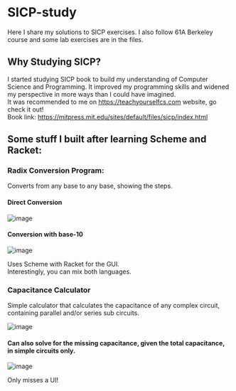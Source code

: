 # SICP-study
Here I share my solutions to SICP exercises.
I also follow 61A Berkeley course and some lab exercises are in the files.

## Why Studying SICP?
I started studying SICP book to build my understanding of Computer Science and Programming. 
It improved my programming skills and widened my perspective in more ways than I could have imagined.  
It was recommended to me on https://teachyourselfcs.com website, go check it out!      
Book link: https://mitpress.mit.edu/sites/default/files/sicp/index.html

## Some stuff I built after learning Scheme and Racket:
### Radix Conversion Program:
Converts from any base to any base, showing the steps.  
#### Direct Conversion
![image](https://user-images.githubusercontent.com/25433731/162961199-95d798f6-6653-4c04-921d-8226d72eed57.png)  

#### Conversion with base-10
![image](https://user-images.githubusercontent.com/25433731/162961358-f203d67a-adf3-4b01-b801-5ca1ea46d3e7.png)
 
Uses Scheme with Racket for the GUI.  
Interestingly, you can mix both languages.  

### Capacitance Calculator
Simple calculator that calculates the capacitance of any complex circuit, containing parallel and/or series sub circuits.

![image](https://user-images.githubusercontent.com/25433731/162962218-72aa0991-59bc-4e95-b8c6-4f6a472d84ee.png)  
#### Can also solve for the missing capacitance, given the total capacitance, in simple circuits only.
![image](https://user-images.githubusercontent.com/25433731/162962525-a6542857-a79b-48b2-abfd-5e7194570990.png)  
  
Only misses a UI!




